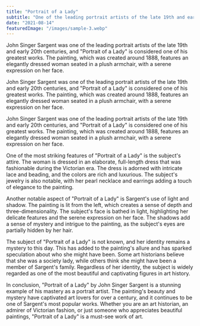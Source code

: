 ```yaml
---
title: "Portrait of a Lady"
subtitle: "One of the leading portrait artists of the late 19th and early 20th centuries,"
date: "2021-08-14"
featuredImage: "/images/sample-3.webp"
---
```


John Singer Sargent was one of the leading portrait artists of the late 19th and early 20th centuries, and "Portrait of a Lady" is considered one of his greatest works. The painting, which was created around 1888, features an elegantly dressed woman seated in a plush armchair, with a serene expression on her face.

John Singer Sargent was one of the leading portrait artists of the late 19th and early 20th centuries, and "Portrait of a Lady" is considered one of his greatest works. The painting, which was created around 1888, features an elegantly dressed woman seated in a plush armchair, with a serene expression on her face.

John Singer Sargent was one of the leading portrait artists of the late 19th and early 20th centuries, and "Portrait of a Lady" is considered one of his greatest works. The painting, which was created around 1888, features an elegantly dressed woman seated in a plush armchair, with a serene expression on her face.

One of the most striking features of "Portrait of a Lady" is the subject's attire. The woman is dressed in an elaborate, full-length dress that was fashionable during the Victorian era. The dress is adorned with intricate lace and beading, and the colors are rich and luxurious. The subject's jewelry is also notable, with her pearl necklace and earrings adding a touch of elegance to the painting.

Another notable aspect of "Portrait of a Lady" is Sargent's use of light and shadow. The painting is lit from the left, which creates a sense of depth and three-dimensionality. The subject's face is bathed in light, highlighting her delicate features and the serene expression on her face. The shadows add a sense of mystery and intrigue to the painting, as the subject's eyes are partially hidden by her hair.

The subject of "Portrait of a Lady" is not known, and her identity remains a mystery to this day. This has added to the painting's allure and has sparked speculation about who she might have been. Some art historians believe that she was a society lady, while others think she might have been a member of Sargent's family. Regardless of her identity, the subject is widely regarded as one of the most beautiful and captivating figures in art history.

In conclusion, "Portrait of a Lady" by John Singer Sargent is a stunning example of his mastery as a portrait artist. The painting's beauty and mystery have captivated art lovers for over a century, and it continues to be one of Sargent's most popular works. Whether you are an art historian, an admirer of Victorian fashion, or just someone who appreciates beautiful paintings, "Portrait of a Lady" is a must-see work of art.
